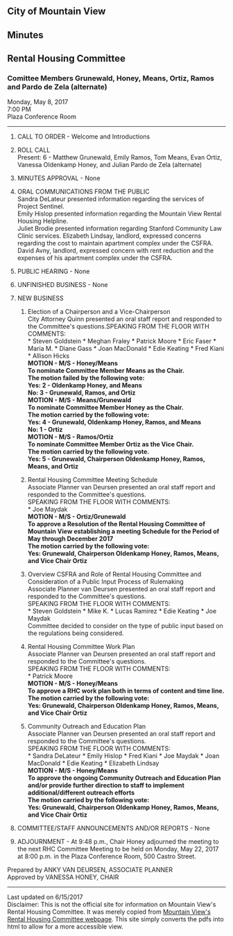 <script>
  (function(i,s,o,g,r,a,m){i['GoogleAnalyticsObject']=r;i[r]=i[r]||function(){
  (i[r].q=i[r].q||[]).push(arguments)},i[r].l=1*new Date();a=s.createElement(o),
  m=s.getElementsByTagName(o)[0];a.async=1;a.src=g;m.parentNode.insertBefore(a,m)
  })(window,document,'script','https://www.google-analytics.com/analytics.js','ga');

  ga('create', 'UA-101098054-2', 'auto');
  ga('send', 'pageview');

</script>
<div id="google_translate_element"></div><script type="text/javascript">
function googleTranslateElementInit() {
  new google.translate.TranslateElement({pageLanguage: 'en', layout: google.translate.TranslateElement.InlineLayout.SIMPLE}, 'google_translate_element');
}
</script><script type="text/javascript" src="//translate.google.com/translate_a/element.js?cb=googleTranslateElementInit"></script>
        

## City of Mountain View
## Minutes 
## Rental Housing Committee

### Comittee Members Grunewald, Honey, Means, Ortiz, Ramos and Pardo de Zela (alternate)

Monday, May 8, 2017  
7:00 PM  
Plaza Conference Room  

***

1. CALL TO ORDER - Welcome and Introductions  

2.  ROLL CALL  
	Present: 6 - Matthew Grunewald, Emily Ramos, Tom Means, Evan Ortiz, Vanessa Oldenkamp Honey, and Julian Pardo de Zela (alternate)  

3. MINUTES APPROVAL - None  

4. ORAL COMMUNICATIONS FROM THE PUBLIC  
	Sandra DeLateur presented information regarding the services of Project Sentinel.  
	Emily Hislop presented information regarding the Mountain View Rental Housing Helpline.  
	Juliet Brodie presented information regarding Stanford Community Law Clinic services. 
	Elizabeth Lindsay, landlord, expressed concerns regarding the cost to maintain apartment complex under the CSFRA.  
	David Avny, landlord, expressed concern with rent reduction and the expenses of his apartment complex under the CSFRA.

5. PUBLIC HEARING - None

6. UNFINISHED BUSINESS - None

7.  NEW BUSINESS  
      1. Election of a Chairperson and a Vice-Chairperson  
		City Attorney Quinn presented an oral staff report and responded to the Committee's questions.SPEAKING FROM THE FLOOR WITH COMMENTS:  
		* Steven Goldstein 
		* Meghan Fraley 
		* Patrick Moore
		* Eric Faser 
		* Maria M. 
		* Diane Gass 
		* Joan MacDonald 
		* Edie Keating 
		* Fred Kiani
		* Allison Hicks  
		 **MOTION - M/S - Honey/Means  
		 To nominate Committee Member Means as the Chair.  
		 The motion failed by the following vote:  
		 Yes: 2 - Oldenkamp Honey, and Means   
		 No:  3 - Grunewald, Ramos, and Ortiz  
		 MOTION - M/S - Means/Grunewald   
		 To nominate Committee Member Honey as the Chair.  
		 The motion carried by the following vote:  
		 Yes: 4 - Grunewald, Oldenkamp Honey, Ramos, and Means  
		 No:  1 - Ortiz  
		 MOTION - M/S - Ramos/Ortiz  
		 To nominate Committee Member Ortiz as the Vice Chair.  
		 The motion carried by the following vote.  
		 Yes: 5 - Grunewald, Chairperson Oldenkamp Honey, Ramos, Means, and Ortiz**  

      2. Rental Housing Committee Meeting Schedule  
		Associate Planner van Deursen presented an oral staff report and responded to the Committee's questions.  
		SPEAKING FROM THE FLOOR WITH COMMENTS:  
		* Joe Maydak  
		**MOTION - M/S - Ortiz/Grunewald  
		To approve a Resolution of the Rental Housing Committee of Mountain View establishing a meeting Schedule for the Period of May through December 2017  
		The motion carried by the following vote:  
		Yes: Grunewald, Chairperson Oldenkamp Honey, Ramos, Means, and Vice Chair Ortiz** 

      3. Overview CSFRA and Role of Rental Housing Committee and Consideration of a Public Input Process of Rulemaking  
		Associate Planner van Deursen presented an oral staff report and responded to the Committee's questions.  
		SPEAKING FROM THE FLOOR WITH COMMENTS:  
		* Steven Goldstein
		* Mike K. 
		* Lucas Ramirez 
		* Edie Keating 
		* Joe Maydak  
		Committee decided to consider on the type of public input based on the regulations being considered.

      4. Rental Housing Committee Work Plan  
		Associate Planner van Deursen presented an oral staff report and responded to the Committee's questions.  
		SPEAKING FROM THE FLOOR WITH COMMENTS:  
		* Patrick Moore  
		**MOTION - M/S - Honey/Means  
		To approve a RHC work plan both in terms of content and time line.  
		The motion carried by the following vote:  
		Yes: Grunewald, Chairperson Oldenkamp Honey, Ramos, Means, and Vice Chair Ortiz**

      5. Community Outreach and Education Plan  
		Associate Planner van Deursen presented an oral staff report and responded to the Committee's questions.  
		SPEAKING FROM THE FLOOR WITH COMMENTS:  
		* Sandra DeLateur
		* Emily Hislop 
		* Fred Kiani 
		* Joe Maydak 
		* Joan MacDonald 
		* Edie Keating 
		* Elizabeth Lindsay  
		**MOTION - M/S - Honey/Means  
		To approve the ongoing Community Outreach and Education Plan and/or provide further direction to staff to implement additional/different outreach efforts  
		The motion carried by the following vote:  
		Yes: Grunewald, Chairperson Oldenkamp Honey, Ramos, Means, and Vice Chair Ortiz**  

8. COMMITTEE/STAFF ANNOUNCEMENTS AND/OR REPORTS - None

9. ADJOURNMENT - At 9:48 p.m., Chair Honey adjourned the meeting to the next RHC Committee Meeting to be held on Monday, May 22, 2017 at 8:00 p.m. in the Plaza Conference Room, 500 Castro Street.

Prepared by ANKY VAN DEURSEN, ASSOCIATE PLANNER  
Approved by VANESSA HONEY, CHAIR  

***
Last updated on 6/15/2017  
Disclaimer: This is not the official site for information on Mountain View's Rental Housing Committee. It was merely copied from [Mountain View's Rental Housing Committee webpage](http://mountainview.gov/council/rental_housing_committee/default.asp). This site simply converts the pdfs into html to allow for a more accessible view.  
